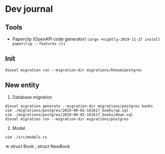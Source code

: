 # Dev journal

## Tools

* Paperclip (OpenAPI code generator) `cargo +nightly-2019-11-27 install paperclip --features cli`

## Init

```
diesel migration run --migration-dir migrations/khnum/postgres
```

## New entity

1. Database migration

```
diesel migration generate --migration-dir migrations/postgres books
vim ./migrations/postgres/2019-09-02-161617_books/up.sql
vim ./migrations/postgres/2019-09-02-161617_books/down.sql
diesel migration run --migration-dir migrations/postgres
```

2. Model

```
vim ./src/models.rs
```

=> struct Book ; struct NewBook 

